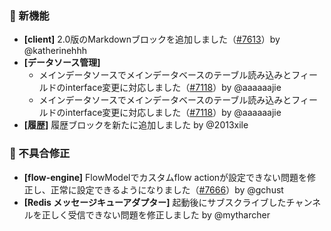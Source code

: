 ### 🎉 新機能

* **[client]** 2.0版のMarkdownブロックを追加しました（[#7613](https://github.com/nocobase/nocobase/pull/7613)）by @katherinehhh
* **[データソース管理]**
  * メインデータソースでメインデータベースのテーブル読み込みとフィールドのinterface変更に対応しました（[#7118](https://github.com/nocobase/nocobase/pull/7118)）by @aaaaaajie
  * メインデータソースでメインデータベースのテーブル読み込みとフィールドのinterface変更に対応しました（[#7118](https://github.com/nocobase/nocobase/pull/7118)）by @aaaaaajie
* **[履歴]** 履歴ブロックを新たに追加しました by @2013xile

### 🐛 不具合修正

* **[flow-engine]** FlowModelでカスタムflow actionが設定できない問題を修正し、正常に設定できるようになりました（[#7666](https://github.com/nocobase/nocobase/pull/7666)）by @gchust
* **[Redis メッセージキューアダプター]** 起動後にサブスクライブしたチャンネルを正しく受信できない問題を修正しました by @mytharcher
